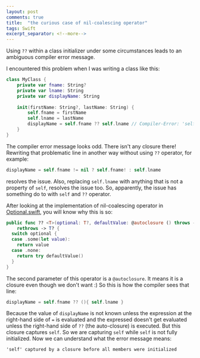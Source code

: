 ```yaml
---
layout: post
comments: true
title:  "the curious case of nil-coalescing operator"
tags: Swift
excerpt_separator: <!--more-->
---
```

Using `??` within a class initializer under some circumstances leads to an ambiguous compiler error message.
<!--more-->
I encountered this problem when I was writing a class like this:
``` swift
class MyClass {
    private var fname: String?
    private var lname: String
    private var displayName: String
    
    init(firstName: String?, lastName: String) {
        self.fname = firstName
        self.lname = lastName
        displayName = self.fname ?? self.lname // Compiler-Error: 'self' captured by a closure before all members were initialized
    }
}
```

The compiler error message looks odd. There isn't any closure there!
Rewriting that problematic line in another way without using `??` operator, for example:
``` swift
displayName = self.fname != nil ? self.fname! : self.lname
```
resolves the issue. Also, replacing `self.lname` with anything that is not a property of `self`, resolves the issue too. So, apparently, the issue has something do to with `self` and `??` operator.

After looking at the implementation of nil-coalescing operator in [Optional.swift](https://github.com/apple/swift/blob/master/stdlib/public/core/Optional.swift#L656), you will know why this is so:

``` swift
public func ?? <T>(optional: T?, defaultValue: @autoclosure () throws -> T?)
    rethrows -> T? {
  switch optional {
  case .some(let value):
    return value
  case .none:
    return try defaultValue()
  }
}
```

The second parameter of this operator is a `@autoclosure`. It means it is a closure even though we don't want :)
So this is how the compiler sees that line:
``` swift
displayName = self.fname ?? (){ self.lname }
```
Because the value of `displayName` is not known unless the expression at the right-hand side of `=` is evaluated and the expressed doesn't get evaluated unless the right-hand side of `??` (the auto-closure) is executed. But this closure captures `self`. So we are capturing `self` while `self` is not fully initialized. Now we can understand what the error message means:

```
'self' captured by a closure before all members were initialized
```
